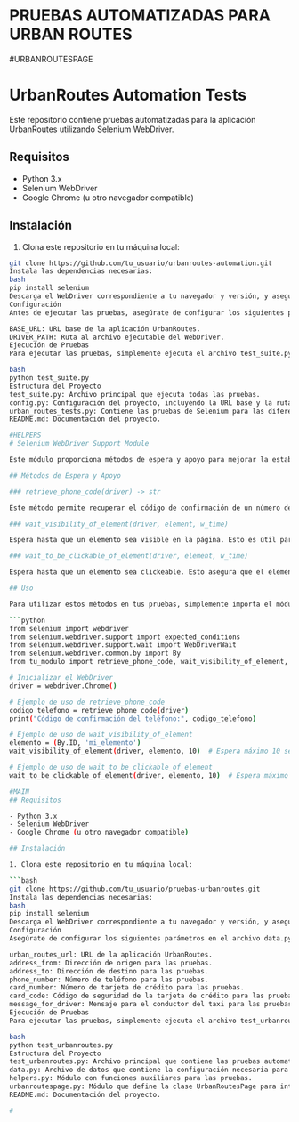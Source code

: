 # PRUEBAS AUTOMATIZADAS PARA URBAN ROUTES

#URBANROUTESPAGE
# UrbanRoutes Automation Tests

Este repositorio contiene pruebas automatizadas para la aplicación UrbanRoutes utilizando Selenium WebDriver.

## Requisitos
- Python 3.x
- Selenium WebDriver
- Google Chrome (u otro navegador compatible)

## Instalación
1. Clona este repositorio en tu máquina local:
```bash
git clone https://github.com/tu_usuario/urbanroutes-automation.git
Instala las dependencias necesarias:
bash
pip install selenium
Descarga el WebDriver correspondiente a tu navegador y versión, y asegúrate de que esté en tu PATH.
Configuración
Antes de ejecutar las pruebas, asegúrate de configurar los siguientes parámetros en el archivo config.py:

BASE_URL: URL base de la aplicación UrbanRoutes.
DRIVER_PATH: Ruta al archivo ejecutable del WebDriver.
Ejecución de Pruebas
Para ejecutar las pruebas, simplemente ejecuta el archivo test_suite.py:

bash
python test_suite.py
Estructura del Proyecto
test_suite.py: Archivo principal que ejecuta todas las pruebas.
config.py: Configuración del proyecto, incluyendo la URL base y la ruta al WebDriver.
urban_routes_tests.py: Contiene las pruebas de Selenium para las diferentes funcionalidades de UrbanRoutes.
README.md: Documentación del proyecto.

#HELPERS
# Selenium WebDriver Support Module

Este módulo proporciona métodos de espera y apoyo para mejorar la estabilidad y confiabilidad de las pruebas automatizadas utilizando Selenium WebDriver.

## Métodos de Espera y Apoyo

### retrieve_phone_code(driver) -> str

Este método permite recuperar el código de confirmación de un número de teléfono. Es útil cuando la aplicación espera el código de confirmación para ser utilizado en las pruebas. Ten en cuenta que el código de confirmación del teléfono solo se puede obtener después de haberlo solicitado en la aplicación.

### wait_visibility_of_element(driver, element, w_time)

Espera hasta que un elemento sea visible en la página. Esto es útil para asegurarse de que los elementos estén presentes antes de interactuar con ellos en las pruebas.

### wait_to_be_clickable_of_element(driver, element, w_time)

Espera hasta que un elemento sea clickeable. Esto asegura que el elemento esté listo para ser interactuado, lo que evita errores relacionados con la interacción con elementos no clickeables.

## Uso

Para utilizar estos métodos en tus pruebas, simplemente importa el módulo y llama a los métodos correspondientes, pasando el objeto WebDriver, el elemento y el tiempo de espera como parámetros.

```python
from selenium import webdriver
from selenium.webdriver.support import expected_conditions
from selenium.webdriver.support.wait import WebDriverWait
from selenium.webdriver.common.by import By
from tu_modulo import retrieve_phone_code, wait_visibility_of_element, wait_to_be_clickable_of_element

# Inicializar el WebDriver
driver = webdriver.Chrome()

# Ejemplo de uso de retrieve_phone_code
codigo_telefono = retrieve_phone_code(driver)
print("Código de confirmación del teléfono:", codigo_telefono)

# Ejemplo de uso de wait_visibility_of_element
elemento = (By.ID, 'mi_elemento')
wait_visibility_of_element(driver, elemento, 10)  # Espera máximo 10 segundos

# Ejemplo de uso de wait_to_be_clickable_of_element
wait_to_be_clickable_of_element(driver, elemento, 10)  # Espera máximo 10 segundos

#MAIN
## Requisitos

- Python 3.x
- Selenium WebDriver
- Google Chrome (u otro navegador compatible)

## Instalación

1. Clona este repositorio en tu máquina local:

```bash
git clone https://github.com/tu_usuario/pruebas-urbanroutes.git
Instala las dependencias necesarias:
bash
pip install selenium
Descarga el WebDriver correspondiente a tu navegador y versión, y asegúrate de que esté en tu PATH.
Configuración
Asegúrate de configurar los siguientes parámetros en el archivo data.py:

urban_routes_url: URL de la aplicación UrbanRoutes.
address_from: Dirección de origen para las pruebas.
address_to: Dirección de destino para las pruebas.
phone_number: Número de teléfono para las pruebas.
card_number: Número de tarjeta de crédito para las pruebas.
card_code: Código de seguridad de la tarjeta de crédito para las pruebas.
message_for_driver: Mensaje para el conductor del taxi para las pruebas.
Ejecución de Pruebas
Para ejecutar las pruebas, simplemente ejecuta el archivo test_urbanroutes.py:

bash
python test_urbanroutes.py
Estructura del Proyecto
test_urbanroutes.py: Archivo principal que contiene las pruebas automatizadas.
data.py: Archivo de datos que contiene la configuración necesaria para las pruebas.
helpers.py: Módulo con funciones auxiliares para las pruebas.
urbanroutespage.py: Módulo que define la clase UrbanRoutesPage para interactuar con la página de UrbanRoutes.
README.md: Documentación del proyecto.

#
